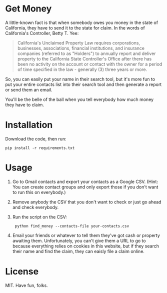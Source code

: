 # Get Money

A little-known fact is that when somebody owes you money in the state of California, they have to send it to the state for claim. In the words of California's Controller, Betty T. Yee:

> California's Unclaimed Property Law requires corporations, businesses, associations, financial institutions, and insurance companies (referred to as "Holders") to annually report and deliver property to the California State Controller's Office after there has been no activity on the account or contact with the owner for a period of time specified in the law - generally (3) three years or more.

So, you can easily put your name in their search tool, but it's more fun to put your entire contacts list into their search tool and then generate a report or send them an email.

You'll be the belle of the ball when you tell everybody how much money they have to claim.


# Installation

Download the code, then run:

    pip install -r requirements.txt


# Usage

1. Go to Gmail contacts and export your contacts as a Google CSV. (Hint: You can create contact groups and only export those if you don't want to run this on everybody.)

1. Remove anybody the CSV that you don't want to check or just go ahead and check everybody.

1. Run the script on the CSV:

        python find_money --contacts-file your-contacts.csv

1. Email your friends or whatever to tell them they've got cash or property awaiting them. Unfortunately, you can't give them a URL to go to because everything relies on cookies in this website, but if they search their name and find the claim, they can eaisly file a claim online.


# License

MIT. Have fun, folks.
